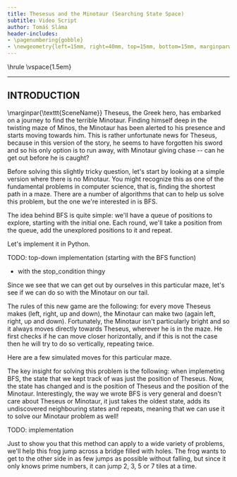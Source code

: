 ```yaml
---
title: Thesesus and the Minotaur (Searching State Space)
subtitle: Video Script
author: Tomáš Sláma
header-includes:
- \pagenumbering{gobble}
- \newgeometry{left=15mm, right=40mm, top=15mm, bottom=15mm, marginparwidth=30mm}
---
```


\hrule
\vspace{1.5em}

---
INTRODUCTION
---

\marginpar{\texttt{SceneName}}
Theseus, the Greek hero, has embarked on a journey to find the terrible Minotaur. <!-- write theseus -->
Finding himself deep in the twisting maze of Minos, the Minotaur has been alerted to his presence and starts moving towards him. <!-- animate twice camera out and then camera pan to the right -->
This is rather unfortunate news for Theseus, because in this version of the story, he seems to have forgotten his sword and so his only option is to run away, with Minotaur giving chase -- can he get out before he is caught?

Before solving this slightly tricky question, let's start by looking at a simple version where there is no Minotaur.
You might recognize this as one of the fundamental problems in computer science, that is, finding the shortest path in a maze.
There are a number of algorithms that can to help us solve this problem, but the one we're interested in is BFS.

The idea behind BFS is quite simple: we'll have a queue of positions to explore, starting with the initial one.
Each round, we'll take a position from the queue, add the unexplored positions to it and repeat. <!-- animation of the algorithm on the maze, with the actual queue -->

Let's implement it in Python.

TODO: top-down implementation (starting with the BFS function)
- with the stop_condition thingy

Since we see that we can get out by ourselves in this particular maze, let's see if we can do so with the Minotaur on our tail.

The rules of this new game are the following: for every move Theseus makes (left, right, up and down), the Minotaur can make two (again left, right, up and down). <!-- animate theseus and the minotaur moving -->
Fortunately, the Minotaur isn't particularly bright and so it always moves directly towards Theseus, wherever he is in the maze.
He first checks if he can move closer horizontally, and if this is not the case then he will try to do so vertically, repeating twice.

Here are a few simulated moves for this particular maze.

The key insight for solving this problem is the following: when implemeting BFS, the state that we kept track of was just the position of Theseus.
Now, the state has changed and is the position of Theseus and the position of the Minotaur.
Interestingly, the way we wrote BFS is very general and doesn't care about Theseus or Minotaur, it just takes the oldest state, adds its undiscovered neighbouring states and repeats, meaning that we can use it to solve our Minotaur problem as well!

TODO: implementation

Just to show you that this method can apply to a wide variety of problems, we'll help this frog jump across a bridge filled with holes.
The frog wants to get to the other side in as few jumps as possible without falling, but since it only knows prime numbers, it can jump 2, 3, 5 or 7 tiles at a time.
